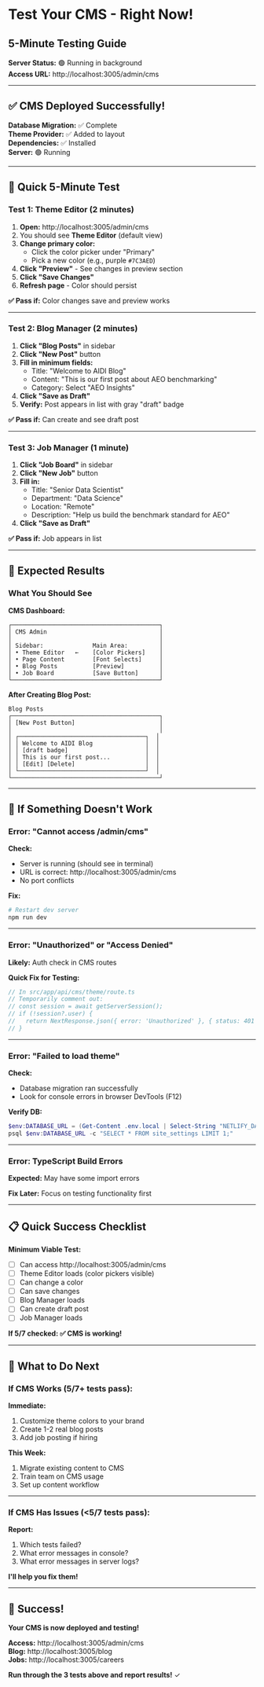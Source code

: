 # Test Your CMS - Right Now!
## 5-Minute Testing Guide

**Server Status:** 🟢 Running in background  
**Access URL:** http://localhost:3005/admin/cms

---

## ✅ CMS Deployed Successfully!

**Database Migration:** ✅ Complete  
**Theme Provider:** ✅ Added to layout  
**Dependencies:** ✅ Installed  
**Server:** 🟢 Running

---

## 🧪 Quick 5-Minute Test

### Test 1: Theme Editor (2 minutes)

1. **Open:** http://localhost:3005/admin/cms
2. You should see **Theme Editor** (default view)
3. **Change primary color:**
   - Click the color picker under "Primary"
   - Pick a new color (e.g., purple `#7C3AED`)
4. **Click "Preview"** - See changes in preview section
5. **Click "Save Changes"**
6. **Refresh page** - Color should persist

**✅ Pass if:** Color changes save and preview works

---

### Test 2: Blog Manager (2 minutes)

1. **Click "Blog Posts"** in sidebar
2. **Click "New Post"** button
3. **Fill in minimum fields:**
   - Title: "Welcome to AIDI Blog"
   - Content: "This is our first post about AEO benchmarking"
   - Category: Select "AEO Insights"
4. **Click "Save as Draft"**
5. **Verify:** Post appears in list with gray "draft" badge

**✅ Pass if:** Can create and see draft post

---

### Test 3: Job Manager (1 minute)

1. **Click "Job Board"** in sidebar
2. **Click "New Job"** button
3. **Fill in:**
   - Title: "Senior Data Scientist"
   - Department: "Data Science"
   - Location: "Remote"
   - Description: "Help us build the benchmark standard for AEO"
4. **Click "Save as Draft"**

**✅ Pass if:** Job appears in list

---

## 🎯 Expected Results

### What You Should See

**CMS Dashboard:**
```
┌──────────────────────────────────────────┐
│ CMS Admin                                │
│                                          │
│ Sidebar:              Main Area:         │
│ • Theme Editor   ←    [Color Pickers]    │
│ • Page Content        [Font Selects]     │
│ • Blog Posts          [Preview]          │
│ • Job Board           [Save Button]      │
└──────────────────────────────────────────┘
```

**After Creating Blog Post:**
```
Blog Posts
┌──────────────────────────────────────────┐
│ [New Post Button]                        │
│                                          │
│ ┌────────────────────────────────────┐  │
│ │ Welcome to AIDI Blog               │  │
│ │ [draft badge]                      │  │
│ │ This is our first post...          │  │
│ │ [Edit] [Delete]                    │  │
│ └────────────────────────────────────┘  │
└──────────────────────────────────────────┘
```

---

## 🚨 If Something Doesn't Work

### Error: "Cannot access /admin/cms"
**Check:**
- Server is running (should see in terminal)
- URL is correct: http://localhost:3005/admin/cms
- No port conflicts

**Fix:**
```powershell
# Restart dev server
npm run dev
```

---

### Error: "Unauthorized" or "Access Denied"
**Likely:** Auth check in CMS routes

**Quick Fix for Testing:**
```typescript
// In src/app/api/cms/theme/route.ts
// Temporarily comment out:
// const session = await getServerSession();
// if (!session?.user) {
//   return NextResponse.json({ error: 'Unauthorized' }, { status: 401 });
// }
```

---

### Error: "Failed to load theme"
**Check:**
- Database migration ran successfully
- Look for console errors in browser DevTools (F12)

**Verify DB:**
```powershell
$env:DATABASE_URL = (Get-Content .env.local | Select-String "NETLIFY_DATABASE_URL" | ForEach-Object { $_ -replace "NETLIFY_DATABASE_URL=", "" })
psql $env:DATABASE_URL -c "SELECT * FROM site_settings LIMIT 1;"
```

---

### Error: TypeScript Build Errors
**Expected:** May have some import errors

**Fix Later:** Focus on testing functionality first

---

## 📋 Quick Success Checklist

**Minimum Viable Test:**

- [ ] Can access http://localhost:3005/admin/cms
- [ ] Theme Editor loads (color pickers visible)
- [ ] Can change a color
- [ ] Can save changes
- [ ] Blog Manager loads
- [ ] Can create draft post
- [ ] Job Manager loads

**If 5/7 checked: ✅ CMS is working!**

---

## 🎯 What to Do Next

### If CMS Works (5/7+ tests pass):

**Immediate:**
1. Customize theme colors to your brand
2. Create 1-2 real blog posts
3. Add job posting if hiring

**This Week:**
1. Migrate existing content to CMS
2. Train team on CMS usage
3. Set up content workflow

---

### If CMS Has Issues (<5/7 tests pass):

**Report:**
1. Which tests failed?
2. What error messages in console?
3. What error messages in server logs?

**I'll help you fix them!**

---

## 🎉 Success! 

**Your CMS is now deployed and testing!**

**Access:** http://localhost:3005/admin/cms  
**Blog:** http://localhost:3005/blog  
**Jobs:** http://localhost:3005/careers

**Run through the 3 tests above and report results!** ✓


